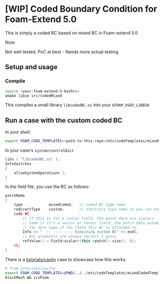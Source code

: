 # [WIP] Coded Boundary Condition for Foam-Extend 5.0

This is simply a coded BC based on mixed BC in Foam-extend 5.0

> [!Note]
> Not well tested, PoC at best - Needs more actual testing

## Setup and usage

### Compile

```bash
source <your-foam-extend-5-bashrc>
wmake libso src/codedMixed
```

This compiles a small library `libcodedBC.so` into your `$FOAM_USER_LIBBIN`

## Run a case with the custom coded BC

In your shell:
```bash
export FOAM_CODE_TEMPLATES=<path-to-this-repo>/etc/codeTemplates/mixedCodedTemplate
```

In your case's `system/controlDict`
```cpp
libs ( "libcodedBC.so" );
InfoSwitches
{
    allowSystemOperations 1;
}
```

In the field file, you use the BC as follows:
```cpp
patchName
{
    type            mixedCoded;   // coded BC type name
    redirectType    custom;       // arbitrary type name so you can have multiples
    code #{
        // If this is for a scalar field, the patch data are scalars
        // Same if it's a vector or tensor field, the patch data automatically follow
        // the data type of the field this BC is attached to
        Info << " --- ---- ---- Executing custom BC" << endl;
        // But gradients are always vectors I guess
        refValue() = Field<scalar>(this->patch().size(), 0);
    #};  
}
```

There is a [tutorials/cavity](tutorials/cavity) case to showcase how this works:
```bash
# from tutorials/cavity
export FOAM_CODE_TEMPLATES=$PWD/../../etc/codeTemplates/mixedCodedTemplate
blockMesh && icoFoam
```
